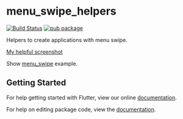 # menu_swipe_helpers

[![Build Status](https://travis-ci.org/fidelisa/flutter_plugins.svg?branch=master)](https://travis-ci.org/fidelisa/flutter_plugins)
[![pub package](https://img.shields.io/pub/v/menu_swipe_helpers.svg)](https://pub.dartlang.org/packages/menu_swipe_helpers)

Helpers to create applications with menu swipe.

[My helpful screenshot]("https://ypelud.github.io/assets/img/swipe.gif")

Show [menu_swipe](https://github.com/fidelisa/flutter_plugins/tree/master/packages/menu_swipe_helpers/example) example.

## Getting Started

For help getting started with Flutter, view our online [documentation](http://flutter.io/).

For help on editing package code, view the [documentation](https://flutter.io/developing-packages/).
